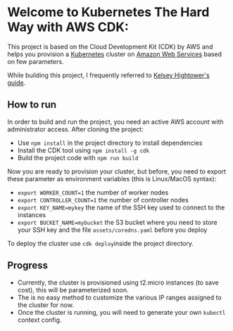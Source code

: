 # Welcome to Kubernetes The Hard Way with AWS CDK:

This project is based on the Cloud Development Kit (CDK) by AWS and helps you provision a [Kubernetes](https://kubernetes.io/) cluster on [Amazon Web Services](https://aws.amazon.com/) based on few parameters.

While building this project, I frequently referred to [Kelsey Hightower's guide](https://github.com/kelseyhightower/kubernetes-the-hard-way).

## How to run

In order to build and run the project, you need an active AWS account with administrator access. After cloning the project:

- Use `npm install` in the project directory to install dependencies
- Install the CDK tool using `npm install -g cdk`
- Build the project code with `npm run build`

Now you are ready to provision your cluster, but before, you need to export these parameter as environment variables (this is Linux/MacOS syntax):

- `export WORKER_COUNT=1` the number of worker nodes
- `export CONTROLLER_COUNT=1` the number of controller nodes
- `export KEY_NAME=mykey` the name of the SSH key used to connect to the instances
- `export BUCKET_NAME=mybucket` the S3 bucket where you need to store your SSH key and the file `assets/coredns.yaml` before you deploy

To deploy the cluster use `cdk deploy`inside the project directory.

## Progress

- Currently, the cluster is provisioned using t2.micro instances (to save cost), this will be parameterized soon.
- The is no easy method to customize the various IP ranges assigned to the cluster for now.
- Once the cluster is running, you will need to generate your own `kubectl` context config.
